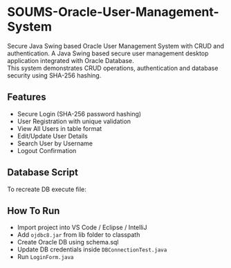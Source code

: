 # SOUMS-Oracle-User-Management-System
Secure Java Swing based Oracle User Management System with CRUD and authentication.
A Java Swing based secure user management desktop application integrated with Oracle Database.  
This system demonstrates CRUD operations, authentication and database security using SHA-256 hashing.

##  Features
-  Secure Login (SHA-256 password hashing)
-  User Registration with unique validation
-  View All Users in table format
-  Edit/Update User Details
-  Search User by Username
-  Logout Confirmation

##  Database Script
To recreate DB execute file:

##  How To Run
- Import project into VS Code / Eclipse / IntelliJ  
- Add `ojdbc8.jar` from lib folder to classpath  
- Create Oracle DB using schema.sql  
- Update DB credentials inside `DBConnectionTest.java`  
- Run `LoginForm.java`

